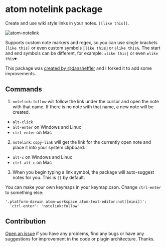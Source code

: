 # atom notelink package

Create and use wiki style links in your notes. `[[like this]]`.

![atom-notelink](https://cloud.githubusercontent.com/assets/9103375/20638603/9e1ca0f8-b360-11e6-988c-f11a89033d29.gif)

Supports custom note markers and regex, so you can use single brackets `[like this]` or even custom symbols `🔗like this🔗` or `§like this§`. The start and end symbols can be different, for example: `★like this|` or even `❀like this♥`.

This package was [created by @dansheffler](https://github.com/dansheffler/zettelkasten-wiki) and I forked it to add some improvements.

## Commands

1. `notelink:follow` will follow the link under the cursor and open the note with that name. If there is no note with that name, a new note will be created.
  * `alt-click`
  * `alt-enter` on Windows and Linux
  * `ctrl-enter` on Mac

2. `notelink:copy-link` will get the link for the currently open note and place it into your system clipboard.
  * `alt-c` on Windows and Linux
  * `ctrl-alt-c` on Mac

3. When you begin typing a link symbol, the package will auto-suggest notes for you. This is `[[` by default.

You can make your own keymaps in your keymap.cson. Change `ctrl-enter` to something else:

```
'.platform-darwin atom-workspace atom-text-editor:not([mini])':
  'ctrl-enter': 'notelink:follow'
```

## Contribution

[Open an issue](https://github.com/xHN35RQ/atom-notelink/issues) if you have any problems, find any bugs or have any suggestions for improvement in the code or plugin architecture. Thanks.
